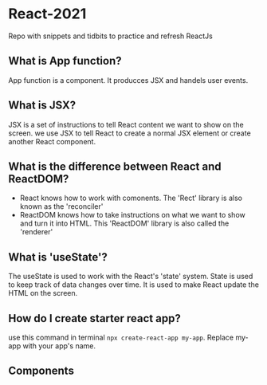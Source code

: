 # React-2021
Repo with snippets and tidbits to practice and refresh ReactJs

## What is App function?
App function is a component. It producces JSX and handels user events.

## What is JSX?
JSX is a set of instructions to tell React content we want to show on the screen. we use JSX to tell React to create a normal JSX element or create another React component.

## What is the difference between React and ReactDOM?
* React knows how to work with comonents. The 'Rect' library is also  known as the 'reconciler'
* ReactDOM knows how to take instructions on what we want to show and turn  it into HTML. This 'ReactDOM' library is also  called the 'renderer'

## What is 'useState'?
The useState is used to work with the React's 'state' system. State is used to keep track of data changes over time. It is used to make React update the HTML on the screen.

## How do I create starter react app?
use this command in terminal ```npx create-react-app my-app```. Replace my-app with your app's name.

## Components
